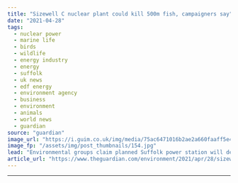 ```yaml
---
title: "Sizewell C nuclear plant could kill 500m fish, campaigners say"
date: "2021-04-28"
tags: 
  - nuclear power
  - marine life
  - birds
  - wildlife
  - energy industry
  - energy
  - suffolk
  - uk news
  - edf energy
  - environment agency
  - business
  - environment
  - animals
  - world news
  - guardian
source: "guardian"
image_url: "https://i.guim.co.uk/img/media/75ac6471016b2ae2a660faaff5e464075272a054/0_211_5184_3110/master/5184.jpg?width=460&quality=85&auto=format&fit=max&s=f73d4613b759e99ec8dedd703799a899"
image_fp: "/assets/img/post_thumbnails/154.jpg"
lead: "Environmental groups claim planned Suffolk power station will devastate marine life and key bird habitatMore than 500 million fish, including protected species, could be sucked into the cooling system of a proposed £20bn nuclear power plant in Suffol..."
article_url: "https://www.theguardian.com/environment/2021/apr/28/sizewell-c-nuclear-plant-could-kill-500m-fish-campaigners-claim"
---
```


---
